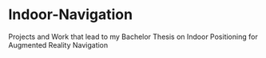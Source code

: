 # Indoor-Navigation
Projects and Work that lead to my Bachelor Thesis on Indoor Positioning for Augmented Reality Navigation
